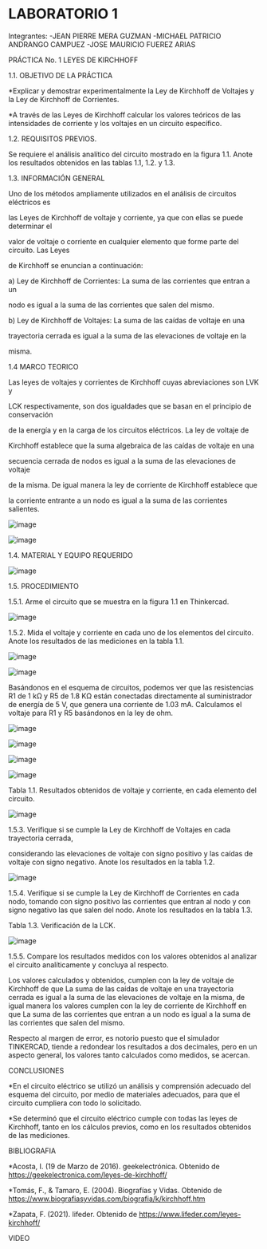 # LABORATORIO 1

Integrantes: 
-JEAN PIERRE MERA GUZMAN
-MICHAEL PATRICIO ANDRANGO CAMPUEZ
-JOSE MAURICIO FUEREZ ARIAS

PRÁCTICA No. 1 LEYES DE KIRCHHOFF

1.1. OBJETIVO DE LA PRÁCTICA

*Explicar y demostrar experimentalmente la Ley de Kirchhoff de Voltajes y la Ley de Kirchhoff 
de Corrientes.

*A través de las Leyes de Kirchhoff calcular los valores teóricos de las intensidades de corriente 
y los voltajes en un circuito específico.

1.2. REQUISITOS PREVIOS.

Se requiere el análisis analítico del circuito mostrado en la figura 1.1. Anote los resultados
obtenidos en las tablas 1.1, 1.2. y 1.3.

1.3. INFORMACIÓN GENERAL

Uno de los métodos ampliamente utilizados en el análisis de circuitos eléctricos es

las Leyes de Kirchhoff de voltaje y corriente, ya que con ellas se puede determinar el

valor de voltaje o corriente en cualquier elemento que forme parte del circuito. Las Leyes

de Kirchhoff se enuncian a continuación:

a) Ley de Kirchhoff de Corrientes: La suma de las corrientes que entran a un

nodo es igual a la suma de las corrientes que salen del mismo.

b) Ley de Kirchhoff de Voltajes: La suma de las caídas de voltaje en una

trayectoria cerrada es igual a la suma de las elevaciones de voltaje en la

misma.

1.4 MARCO TEORICO

Las leyes de voltajes y corrientes de Kirchhoff cuyas abreviaciones son LVK y

LCK respectivamente, son dos igualdades que se basan en el principio de conservación 

de la energía y en la carga de los circuitos eléctricos. La ley de voltaje de

Kirchhoff establece que la suma algebraica de las caídas de voltaje en una 

secuencia cerrada de nodos es igual a la suma de las elevaciones de voltaje 

de la misma. De igual manera la ley de corriente de Kirchhoff establece que 

la corriente entrante a un nodo es igual a la suma de las corrientes salientes.

 ![image](https://user-images.githubusercontent.com/104911658/200421048-efbf8d1e-3919-4cba-a2e5-fc42dbffca36.png)

![image](https://user-images.githubusercontent.com/104911658/200421121-f9e40659-8257-4be7-99bd-61bb72fd93e2.png)

1.4. MATERIAL Y EQUIPO REQUERIDO

![image](https://user-images.githubusercontent.com/104911658/200421520-8465e632-f17e-45fd-ac27-2a992b05d2bb.png)


1.5. PROCEDIMIENTO

1.5.1. Arme el circuito que se muestra en la figura 1.1 en Thinkercad.

![image](https://user-images.githubusercontent.com/104911658/200421562-8b36783c-6aa9-4880-a53c-1b673f8bc68a.png)

1.5.2. Mida el voltaje y corriente en cada uno de los elementos del circuito. Anote los
resultados de las mediciones en la tabla 1.1.

![image](https://user-images.githubusercontent.com/104911658/200421792-42fc815c-dcd9-4d29-8471-5fb9c433edeb.png)

![image](https://user-images.githubusercontent.com/104911658/200421838-db93258b-b8aa-4d95-a4ba-7defc18819c4.png)

Basándonos en el esquema de circuitos, podemos ver que las resistencias R1 de 1 kΩ y R5 de 1.8 KΩ 
están conectadas directamente al suministrador de energía de 5 V, que genera una corriente de 1.03 mA.
Calculamos el voltaje para R1 y R5 basándonos en la ley de ohm.
 
![image](https://user-images.githubusercontent.com/104911658/200421934-edd92546-3606-4d0b-8428-1ab6d542feca.png)

![image](https://user-images.githubusercontent.com/104911658/200422015-89dd11b1-188d-43e1-8c5b-15b890100286.png)

![image](https://user-images.githubusercontent.com/104911658/200422075-c597c275-7ec0-4f86-818b-3cb67deba99d.png)

![image](https://user-images.githubusercontent.com/104911658/200444884-6f737c65-8b7e-4768-ac21-8fd3494adaaf.png)

Tabla 1.1. Resultados obtenidos de voltaje y corriente, en cada elemento del circuito.

![image](https://user-images.githubusercontent.com/104911658/200847745-7718ae61-2075-4043-bb53-82c4f025b32e.png)

1.5.3. Verifique si se cumple la Ley de Kirchhoff de Voltajes en cada trayectoria cerrada,

considerando las elevaciones de voltaje con signo positivo y las caídas de voltaje con
signo negativo. Anote los resultados en la tabla 1.2.

![image](https://user-images.githubusercontent.com/104911658/200422345-bab384dd-275e-4412-ad6c-c4c525e12f09.png)

1.5.4. Verifique si se cumple la Ley de Kirchhoff de Corrientes en cada nodo, tomando
con signo positivo las corrientes que entran al nodo y con signo negativo las que salen
del nodo. Anote los resultados en la tabla 1.3.

Tabla 1.3. Verificación de la LCK.

![image](https://user-images.githubusercontent.com/107088999/201248481-78964c82-270d-43b6-8e4b-ecf4754080a2.png)


1.5.5. Compare los resultados medidos con los valores obtenidos al analizar el circuito
analíticamente y concluya al respecto.

Los valores calculados y obtenidos, cumplen con la ley de voltaje de Kirchhoff de que La suma de
las caídas de voltaje en una trayectoria cerrada es igual a la suma de las elevaciones de voltaje 
en la misma, de igual manera los valores cumplen con la ley de corriente de Kirchhoff en que La 
suma de las corrientes que entran a un nodo es igual a la suma de las corrientes que salen del mismo.

Respecto al margen de error, es notorio puesto que el simulador TINKERCAD, tiende a redondear los 
resultados a dos decimales, pero en un aspecto general, los valores tanto calculados como medidos, 
se acercan.

CONCLUSIONES

*En el circuito eléctrico se utilizó un análisis y comprensión adecuado del esquema del circuito, 
  por medio de materiales adecuados, para que el circuito cumpliera con todo lo solicitado.
	
  *Se determinó que el circuito eléctrico cumple con todas las leyes de Kirchhoff, tanto en los cálculos 
  previos, como en los resultados obtenidos de las mediciones.

BIBLIOGRAFIA
	
  *Acosta, I. (19 de Marzo de 2016). geekelectrónica. Obtenido de https://geekelectronica.com/leyes-de-kirchhoff/
	
  *Tomás, F., & Tamaro, E. (2004). Biografías y Vidas. Obtenido de https://www.biografiasyvidas.com/biografia/k/kirchhoff.htm
	
  *Zapata, F. (2021). lifeder. Obtenido de https://www.lifeder.com/leyes-kirchhoff/

VIDEO


